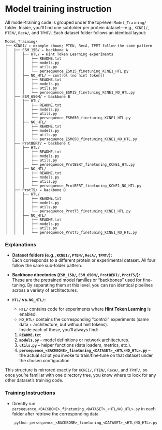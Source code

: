 # Model training instruction

All model‐training code is grouped under the top‐level `Model_Training/` folder. Inside, you’ll find one subfolder per protein dataset—e.g., `KCNE1/`, `PTEN/`, `RecA/`, and `TPMT/`. Each dataset folder follows an identical layout:

```
Model_Training/
├── KCNE1/ ← example shown; PTEN, RecA, TPMT follow the same pattern
│   ├── ESM_15B/ ← backbone A
│   │   ├── HTL/ ← Hint Token Learning experiments
│   │   │   ├── README.txt
│   │   │   ├── models.py
│   │   │   ├── utils.py
│   │   │   └── persequence_ESM15_finetuning_KCNE1_HTL.py
│   │   ├── NO_HTL/ ← control (no hint tokens)
│   │   │   ├── README.txt
│   │   │   ├── models.py
│   │   │   ├── utils.py
│   │   │   └── persequence_ESM15_finetuning_KCNE1_NO_HTL.py
│   ├── ESM_650M/ ← backbone B
│   │   ├── HTL/
│   │   │   ├── README.txt
│   │   │   ├── models.py
│   │   │   ├── utils.py
│   │   │   └── persequence_ESM650_finetuning_KCNE1_HTL.py
│   │   ├── NO_HTL/
│   │   │   ├── README.txt
│   │   │   ├── models.py
│   │   │   ├── utils.py
│   │   │   └── persequence_ESM650_finetuning_KCNE1_NO_HTL.py
│   ├── ProtBERT/ ← backbone C
│   │   ├── HTL/
│   │   │   ├── README.txt
│   │   │   ├── models.py
│   │   │   ├── utils.py
│   │   │   └── persequence_ProtBERT_finetuning_KCNE1_HTL.py
│   │   ├── NO_HTL/
│   │   │   ├── README.txt
│   │   │   ├── models.py
│   │   │   ├── utils.py
│   │   │   └── persequence_ProtBERT_finetuning_KCNE1_NO_HTL.py
│   ├── ProtT5/ ← backbone D
│   │   ├── HTL/
│   │   │   ├── README.txt
│   │   │   ├── models.py
│   │   │   ├── utils.py
│   │   │   └── persequence_ProtT5_finetuning_KCNE1_HTL.py
│   │   ├── NO_HTL/
│   │   │   ├── README.txt
│   │   │   ├── models.py
│   │   │   ├── utils.py
│   │   │   └── persequence_ProtT5_finetuning_KCNE1_NO_HTL.py

```

### Explanations

- **Dataset folders (e.g., `KCNE1/`, `PTEN/`, `RecA/`, `TPMT/`):**  
  Each corresponds to a different protein or experimental dataset. All four follow the same sub‐folder pattern.

- **Backbone directories (`ESM_15B/`, `ESM_650M/`, `ProtBERT/`, `ProtT5/`):**  
  These are the pretrained model families or “backbones” used for fine‐tuning. By separating them at this level, you can run identical pipelines across a variety of architectures.

- **`HTL/` vs. `NO_HTL/`:**  
  - `HTL/` contains code for experiments where **Hint Token Learning** is enabled.  
  - `NO_HTL/` contains the corresponding “control” experiments (same data + architecture, but without hint tokens).  
  Inside each of these, you’ll always find:  
  1. **`README.txt`** 
  2. **`models.py`** – model definitions or network architectures.  
  3. **`utils.py`** – helper functions (data loaders, metrics, etc.).  
  4. **`persequence_<BACKBONE>_finetuning_<DATASET>_<HTL/NO_HTL>.py`** – the actual script you invoke to train/fine‐tune on that dataset under the chosen configuration.

This structure is mirrored exactly for `KCNE1/`, `PTEN/`, `RecA/`, and `TPMT/`, so once you’re familiar with one directory tree, you know where to look for any other dataset’s training code.

### Training Instructions

- Directly run `persequence_<BACKBONE>_finetuning_<DATASET>_<HTL/NO_HTL>.py` in each folder after retrieve the corresponding data

  ``` python persequence_<BACKBONE>_finetuning_<DATASET>_<HTL/NO_HTL>.py``` 
